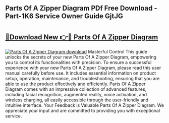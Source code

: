 ## Parts Of A Zipper Diagram PDf Free Download - Part-1K6 Service Owner Guide GjtJG

# <h2><a href="http://dfjm9b.blite.top/?on=Parts+Of+A+Zipper+Diagram">🔗Download New 👉🔴 Parts Of A Zipper Diagram</a></h2>

[![Parts Of A Zipper Diagram download](https://i.imgur.com/lujVjoI.png)](http://dfjm9b.blite.top/?on=Parts+Of+A+Zipper+Diagram)
Masterful Control This guide unlocks the secrets of your new Parts Of A Zipper Diagram, empowering you to control its functionalities with precision. To ensure a successful experience with your new Parts Of A Zipper Diagram, please read this user manual carefully before use. It includes essential information on product setup, operation, maintenance, and troubleshooting, ensuring that you are able to use the product effectively and efficiently. Parts Of A Zipper Diagram comes with an impressive collection of advanced features, including facial recognition, augmented reality, voice activation, and wireless charging, all easily accessible through the user-friendly and intuitive interface. Your Feedback is Valuable Parts Of A Zipper Diagram. We appreciate your input and are committed to providing you with exceptional service.

